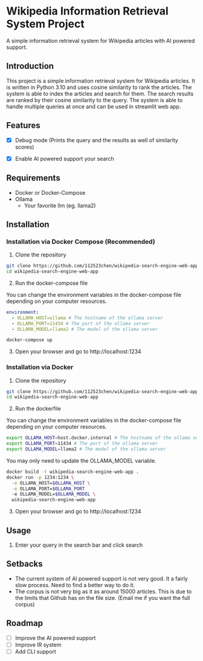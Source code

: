 # Wikipedia Information Retrieval System Project

A simple information retrieval system for Wikipedia articles with AI powered support.

## Introduction

This project is a simple information retrieval system for Wikipedia articles. It is written in Python 3.10 and uses cosine similarity to rank the articles. The system is able to index the articles and search for them. The search results are ranked by their cosine similarity to the query. The system is able to handle multiple queries at once and can be used in streamlit web app.

## Features

- [x] Debug mode (Prints the query and the results as well of similarity scores)

- [x] Enable AI powered support your search

## Requirements

- Docker or Docker-Compose
- Ollama
  - Your favorite llm (eg. llama2)

## Installation

### Installation via Docker Compose (Recommended)

1. Clone the repository

```bash
git clone https://github.com/112523chen/wikipedia-search-engine-web-app.git
cd wikipedia-search-engine-web-app
```

2. Run the docker-compose file

You can change the environment variables in the docker-compose file depending on your computer resources.

```yaml
environment:
  - OLLAMA_HOST=ollama # The hostname of the ollama server
  - OLLAMA_PORT=11434 # The port of the ollama server
  - OLLAMA_MODEL=llama2 # The model of the ollama server
```

```bash
docker-compose up
```

3. Open your browser and go to http://localhost:1234

### Installation via Docker

1. Clone the repository

```bash
git clone https://github.com/112523chen/wikipedia-search-engine-web-app.git
cd wikipedia-search-engine-web-app
```

2. Run the dockerfile

You can change the environment variables in the docker-compose file depending on your computer resources.

```bash
export OLLAMA_HOST=host.docker.internal # The hostname of the ollama server
export OLLAMA_PORT=11434 # The port of the ollama server
export OLLAMA_MODEL=llama2 # The model of the ollama server
```

You may only need to update the OLLAMA_MODEL variable.

```bash
docker build -t wikipedia-search-engine-web-app .
docker run -p 1234:1234 \
  -e OLLAMA_HOST=$OLLAMA_HOST \
  -e OLLAMA_PORT=$OLLAMA_PORT
  -e OLLAMA_MODEL=$OLLAMA_MODEL \
  wikipedia-search-engine-web-app
```

3. Open your browser and go to http://localhost:1234

## Usage

1. Enter your query in the search bar and click search

## Setbacks

- The current system of AI powered support is not very good. It a fairly slow process. Need to find a better way to do it.
- The corpus is not very big as it as around 15000 articles. This is due to the limits that Github has on the file size. (Email me if you want the full corpus)

## Roadmap

- [ ] Improve the AI powered support
- [ ] Improve IR system
- [ ] Add CLI support
